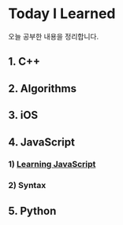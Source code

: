 # Today I Learned

오늘 공부한 내용을 정리합니다.



## 1. C++

## 2. Algorithms

## 3. iOS

## 4. JavaScript

### 1) [Learning JavaScript](javascript/learning-javascript)

### 2) Syntax

## 5. Python



